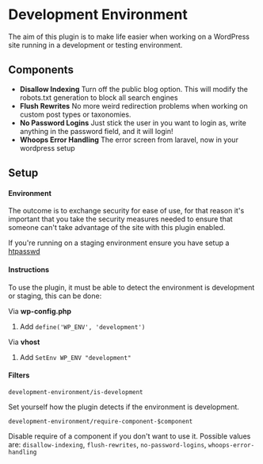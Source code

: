 Development Environment
===================

The aim of this plugin is to make life easier when working on a WordPress site running in a development or testing environment. 


Components
---------
- **Disallow Indexing** Turn off the public blog option. This will modify the robots.txt generation to block all search engines
- **Flush Rewrites** No more weird redirection problems when working on custom post types or taxonomies.
- **No Password Logins** Just stick the user in you want to login as, write anything in the password field, and it will login!
- **Whoops Error Handling** The error screen from laravel, now in your wordpress setup


Setup
-------------

#### **Environment**

The outcome is to exchange security for ease of use, for that reason it's important that you take the security measures needed 
to ensure that someone can't take advantage of the site with this plugin enabled.

If you're running on a staging environment ensure you have setup a [htpasswd](http://www.htaccesstools.com/htpasswd-generator/) 

#### **Instructions**

To use the plugin, it must be able to detect the environment is development or staging, this can be done:

Via **wp-config.php**
1. Add `define('WP_ENV', 'development')`

Via **vhost**
1. Add `SetEnv WP_ENV "development"`


#### **Filters**

```
development-environment/is-development
```
Set yourself how the plugin detects if the environment is development. 

```
development-environment/require-component-$component
```
Disable require of a component if you don't want to use it. Possible values are: 
`disallow-indexing`, `flush-rewrites`, `no-password-logins`, `whoops-error-handling` 
